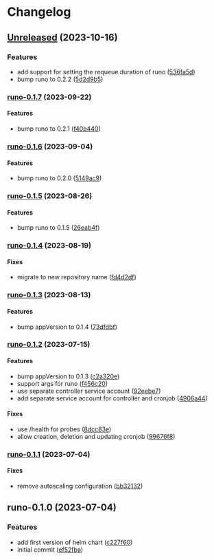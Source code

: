 # Changelog

## [Unreleased](https://github.com/aljoshare/runo-helm-chart/compare/runo-0.1.7...HEAD) (2023-10-16)

### Features

* add support for setting the requeue duration of runo
([536fa5d](https://github.com/aljoshare/runo-helm-chart/commit/536fa5d48e1182f7bcc465329f7b47a6d4684626))
* bump runo to 0.2.2
([5d2d9b5](https://github.com/aljoshare/runo-helm-chart/commit/5d2d9b5e1f233341154876f9bbec35f556129f65))

### [runo-0.1.7](https://github.com/aljoshare/runo-helm-chart/compare/runo-0.1.6...runo-0.1.7) (2023-09-22)

#### Features

* bump runo to 0.2.1
([f40b440](https://github.com/aljoshare/runo-helm-chart/commit/f40b4401310e0759adf90f45e3a0220572fc6de8))

### [runo-0.1.6](https://github.com/aljoshare/runo-helm-chart/compare/runo-0.1.5...runo-0.1.6) (2023-09-04)

#### Features

* bump runo to 0.2.0
([5149ac9](https://github.com/aljoshare/runo-helm-chart/commit/5149ac9fb21cd62ea124f3cf9ab51f4dfdfb7e27))

### [runo-0.1.5](https://github.com/aljoshare/runo-helm-chart/compare/runo-0.1.4...runo-0.1.5) (2023-08-26)

#### Features

* bump runo to 0.1.5
([26eab4f](https://github.com/aljoshare/runo-helm-chart/commit/26eab4f84fd61860887865d30877384ae02e06e7))

### [runo-0.1.4](https://github.com/aljoshare/runo-helm-chart/compare/runo-0.1.3...runo-0.1.4) (2023-08-19)

#### Fixes

* migrate to new repository name
([fd4d2df](https://github.com/aljoshare/runo-helm-chart/commit/fd4d2df40c7c93f0bb4a3add5d43b83f323584a8))

### [runo-0.1.3](https://github.com/aljoshare/runo-helm-chart/compare/runo-0.1.2...runo-0.1.3) (2023-08-13)

#### Features

* bump appVersion to 0.1.4
([73dfdbf](https://github.com/aljoshare/runo-helm-chart/commit/73dfdbf5845e8d631d2210b15e4aebb34d2e3f36))

### [runo-0.1.2](https://github.com/aljoshare/runo-helm-chart/compare/runo-0.1.1...runo-0.1.2) (2023-07-15)

#### Features

* bump appVersion to 0.1.3
([c2a320e](https://github.com/aljoshare/runo-helm-chart/commit/c2a320e1f224c4541ff952b18993f87cd9ca0d17))
* support args for runo
([f456c20](https://github.com/aljoshare/runo-helm-chart/commit/f456c20fb1dcb39f6185249615fd42fdabc109b6))
* use separate controller service account
([92eebe7](https://github.com/aljoshare/runo-helm-chart/commit/92eebe723582fbcc800b659c16482e114025060f))
* add separate service account for controller and cronjob
([4906a44](https://github.com/aljoshare/runo-helm-chart/commit/4906a443a5eb99535600a6a607f6140992671768))

#### Fixes

* use /health for probes
([8dcc83e](https://github.com/aljoshare/runo-helm-chart/commit/8dcc83e6d6cdbc63cd014a315c4c94f48e18c085))
* allow creation, deletion and updating cronjob
([99676f8](https://github.com/aljoshare/runo-helm-chart/commit/99676f86c0611b0a0674a9007a5d5494e00feccd))

### [runo-0.1.1](https://github.com/aljoshare/runo-helm-chart/compare/runo-0.1.0...runo-0.1.1) (2023-07-04)

#### Fixes

* remove autoscaling configuration
([bb32132](https://github.com/aljoshare/runo-helm-chart/commit/bb32132f7ebc7745940c4f7e8ec23a70eeedaf50))

## runo-0.1.0 (2023-07-04)

### Features

* add first version of helm chart
([c227f60](https://github.com/aljoshare/runo-helm-chart/commit/c227f603414ba21265de1c3187941dab71cec5c5))
* initial commit
([ef52fba](https://github.com/aljoshare/runo-helm-chart/commit/ef52fba699446da477cc23aec05983720340fe79))
